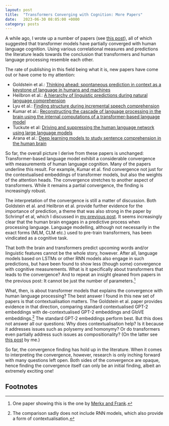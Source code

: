```yaml
---
layout: post
title:  "Transformers Converging with Cognition: More Papers"
date:   2023-06-30 08:05:00 +0000
category: posts
---
```


A while ago, I wrote up a number of papers (see [this post](/transformers-and-the-brain)), all of which suggested that transformer models have partially converged with human language cognition. Using various correlational measures and predictions the literature leads towards the conclusion that transformers and human language processing resemble each other.

The rate of publishing in this field being what it is, new papers have come out or have come to my attention:

- Goldstein et al.: [Thinking ahead: spontaneous prediction in context as a keystone of language in humans and machines](https://www.biorxiv.org/content/10.1101/2020.12.02.403477v4)
- Heilbron et al.: [A hierarchy of linguistic predictions during natural language comprehension](https://www.pnas.org/doi/full/10.1073/pnas.2201968119)
- Lyu et al.: [Finding structure during incremental speech comprehension](https://www.biorxiv.org/content/10.1101/2021.10.25.465687v3)
- Kumar et al.: [Reconstructing the cascade of language processing in the brain using the internal computations of a transformer-based language model](https://www.biorxiv.org/content/10.1101/2022.06.08.495348v3)
- Tuckute et al: [Driving and suppressing the human language network using large language models](https://www.biorxiv.org/content/10.1101/2023.04.16.537080v2)
- Arana et al.: [Deep learning models to study sentence comprehension in the human brain](https://doi.org/10.1080/23273798.2023.2198245)

So far, the overall picture I derive from these papers is unchanged: Transformer-based language model exhibit a considerable convergence with measurements of human language cognition. Many of the papers underline this result. For example, Kumar et al. find convergence not just for the contextualised embeddings of transformer models, but also the weights of the attention heads. The convergence stretches to another aspect of transformers. While it remains a partial convergence, the finding is increasingly robust.

The interpretation of the convergence is still a matter of discussion. Both Goldstein et al. and Heilbron et al. provide further evidence for the importance of prediction, a theme that was also strong in the paper by Schrimpf et al, which I discussed in [my previous post](/transformers-and-the-brain). It seems increasingly clear that the human brain engages in a predictive process when processing language. Language modelling, although not necessarily in the exact forms (MLM, CLM etc.) used to pre-train transformers, has been vindicated as a cognitive task.

That both the brain and transformers predict upcoming words and/or linguistic features cannot be the whole story, however. After all, language models based on LSTMs or other RNN models also engage in such predictions, but have been found to show less (though some) convergence with cognitive measurements. What is it specifically about transformers that leads to the convergence? And to repeat an insight gleaned from papers in the previous post: It cannot be just the number of parameters.[^1]

What, then, is about transformer models that explains the convergence with human language processing? The best answer I found in this new set of papers is that contextualisation matters. The Goldstein et al. paper provides evidence in that direction, comparing standard contextualised GPT-2 embeddings with de-contextualised GPT-2 embeddings and GloVE embeddings.[^2] The standard GPT-2 embeddings perform best. But this does not answer all our questions: Why does contextualisation help? Is it because it addresses issues such as polysemy and homonymy? Or do transformers even partially address such issues as compositionality? (On the latter see [this post](/transformer-speculations) by me.)

So far, the convergence finding has hold up in the literature. When it comes to interpreting the convergence, however, research is only inching forward with many questions left open. Both sides of the convergence are opaque, hence finding the convergence itself can only be an initial finding, albeit an extremely exciting one!


## Footnotes

[^1]: One paper showing this is the one by [Merkx and Frank](https://doi.org/10.18653/v1/2021.cmcl-1.2).

[^2]: The comparison sadly does not include RNN models, which also provide a form of contextualisation.
